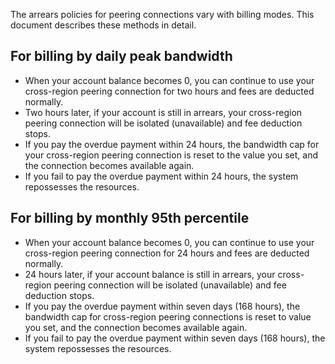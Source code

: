 The arrears policies for peering connections vary with billing modes. This document describes these methods in detail.
## For billing by daily peak bandwidth
- When your account balance becomes 0, you can continue to use your cross-region peering connection for two hours and fees are deducted normally.
- Two hours later, if your account is still in arrears, your cross-region peering connection will be isolated (unavailable) and fee deduction stops.
- If you pay the overdue payment within 24 hours, the bandwidth cap for your cross-region peering connection is reset to the value you set, and the connection becomes available again.
- If you fail to pay the overdue payment within 24 hours, the system repossesses the resources.


## For billing by monthly 95th percentile
- When your account balance becomes 0, you can continue to use your cross-region peering connection for 24 hours and fees are deducted normally.
- 24 hours later, if your account balance is still in arrears, your cross-region peering connection will be isolated (unavailable) and fee deduction stops.
- If you pay the overdue payment within seven days (168 hours), the bandwidth cap for cross-region peering connections is reset to value you set, and the connection becomes available again.
- If you fail to pay the overdue payment within seven days (168 hours), the system repossesses the resources.

